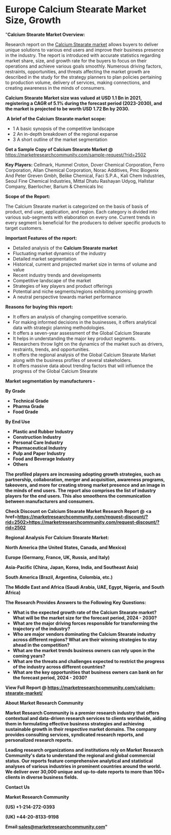 # Europe Calcium Stearate Market Size, Growth
"<strong>Calcium Stearate Market Overview:</strong>

Research report on the <a href=https://marketresearchcommunity.com/calcium-stearate-market/>Calcium Stearate market</a> allows buyers to deliver unique solutions to various end users and improve their business presence in the industry. The report is introduced with accurate statistics regarding market share, size, and growth rate for the buyers to focus on their operations and achieve various goals smoothly. Numerous driving factors, restraints, opportunities, and threats affecting the market growth are described in the study for the strategy planners to plan policies pertaining to production volume, delivery of services, making connections, and creating awareness in the minds of consumers.

<strong>Calcium Stearate Market size was valued at USD 1.1 Bn in 2021, registering a CAGR of 5.1% during the forecast period (2023-2030), and the market is projected to be worth USD 1.72 Bn by 2030.</strong>

 <Strong>A brief of the Calcium Stearate market scope:</Strong>
<ul>
 <li>1  A basic synopsis of the competitive landscape</li>
 <li>2  An in-depth breakdown of the regional expanse</li>
 <li>3  A short outline of the market segmentation</li>
</ul>
<strong>Get a Sample Copy of Calcium Stearate Market @ </b></strong><a href=https://marketresearchcommunity.com/sample-request/?rid=2502><u>https://marketresearchcommunity.com/sample-request/?rid=2502</u></a>

<strong>Key Players:</strong> 
Cellmark, Hummel Croton, Dover Chemical Corporation, Ferro Corporation, Allan Chemical Corporation, Norac Additives, Pmc Biogenix And Peter Greven Gmbh, Belike Chemical, Faci S.P.A., Kali Chem Industries, Seoul Fine Chemical Industries, Mittal Dhatu Rashayan Udyog, Hallstar Company, Baerlocher, Barium &amp; Chemicals Inc

<strong>Scope of the Report:</strong>

The Calcium Stearate market is categorized on the basis of basis of product, end user, application, and region. Each category is divided into various sub-segments with elaboration on every one. Current trends in every segment is beneficial for the producers to deliver specific products to target customers.

<strong><b>Important Features of the report:</b></strong>
<ul>
  <li>Detailed analysis of the <strong><b>Calcium Stearate </b></strong><strong><b>market</b></strong></li>
  <li>Fluctuating market dynamics of the industry</li>
  <li>Detailed market segmentation</li>
  <li>Historical, current and projected market size in terms of volume and value</li>
  <li>Recent industry trends and developments</li>
  <li>Competitive landscape of the market</li>
  <li>Strategies of key players and product offerings</li>
  <li>Potential and niche segments/regions exhibiting promising growth</li>
  <li>A neutral perspective towards market performance</li>
</ul>
<strong><b>Reasons for buying this report:</b></strong>
<ul>
  <li>It offers an analysis of changing competitive scenario.</li>
  <li>For making informed decisions in the businesses, it offers analytical data with strategic planning methodologies.</li>
  <li>It offers a seven-year assessment of the Global Calcium Stearate</li>
  <li>It helps in understanding the major key product segments.</li>
  <li>Researchers throw light on the dynamics of the market such as drivers, restraints, trends, and opportunities.</li>
  <li>It offers the regional analysis of the Global Calcium Stearate Market along with the business profiles of several stakeholders.</li>
  <li>It offers massive data about trending factors that will influence the progress of the Global Calcium Stearate</li>
</ul>

<strong>Market segmentation by manufacturers -</strong>


<strong><strong>By Grade</strong></h4>
<ul>
 	<li>Technical Grade</li>
 	<li>Pharma Grade</li>
 	<li>Food Grade</li>
</ul>
<strong><strong>By End Use</strong></h4>
<ul>
 	<li>Plastic and Rubber Industry</li>
 	<li>Construction Industry</li>
 	<li>Personal Care Industry</li>
 	<li>Pharmaceutical Industry</li>
 	<li>Pulp and Paper Industry</li>
 	<li>Food and Beverage Industry</li>
 	<li>Others</li>
</ul>

The profiled players are increasing adopting growth strategies, such as partnership, collaboration, merger and acquisition, awareness programs, takeovers, and more for creating strong market presence and an image in the minds of end users. The report also comprises the list of industry players for the end users. This also smoothens the communication between manufacturers and consumers.

<strong><b>Check Discount on Calcium Stearate Market Research Report @ </b></strong><a href=https://marketresearchcommunity.com/request-discount/?rid=2502><u>https://marketresearchcommunity.com/request-discount/?rid=2502</u></a>

<strong>Regional Analysis For Calcium Stearate Market:</strong>

<strong>North America</strong> (the United States, Canada, and Mexico)

<strong>Europe</strong> (Germany, France, UK, Russia, and Italy)

<strong>Asia-Pacific</strong> (China, Japan, Korea, India, and Southeast Asia)

<strong>South America</strong> (Brazil, Argentina, Colombia, etc.)

<strong>The Middle East and Africa</strong> (Saudi Arabia, UAE, Egypt, Nigeria, and South Africa)

<strong>The Research Provides Answers to the Following Key Questions:</strong>
<ul>
 	<li>What is the expected growth rate of the Calcium Stearate market? What will be the market size for the forecast period, 2024 - 2030?</li>
 	<li>What are the major driving forces responsible for transforming the trajectory of the industry?</li>
 	<li>Who are major vendors dominating the Calcium Stearate industry across different regions? What are their winning strategies to stay ahead in the competition?</li>
 	<li>What are the market trends business owners can rely upon in the coming years?</li>
 	<li>What are the threats and challenges expected to restrict the progress of the industry across different countries?</li>
 	<li>What are the key opportunities that business owners can bank on for the forecast period, 2024 - 2030?</li>
</ul>

<strong>View Full Report @</strong> <a href=https://marketresearchcommunity.com/calcium-stearate-market/>https://marketresearchcommunity.com/calcium-stearate-market/</a>

<strong>About Market Research Community</strong>

Market Research Community is a premier research industry that offers contextual and data-driven research services to clients worldwide, aiding them in formulating effective business strategies and achieving sustainable growth in their respective market domains. The company provides consulting services, syndicated research reports, and personalized research reports.

Leading research organizations and institutions rely on Market Research Community's data to understand the regional and global commercial status. Our reports feature comprehensive analytical and statistical analyses of various industries in prominent countries around the world. We deliver over 30,000 unique and up-to-date reports to more than 100+ clients in diverse business fields.

<strong>Contact Us</strong>

<strong>Market Research Community</strong>

(US) +1-214-272-0393

(UK) +44-20-8133-9198

<strong>Email:</strong>sales@marketresearchcommunity.com"
